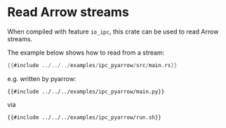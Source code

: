 # Read Arrow streams

When compiled with feature `io_ipc`, this crate can be used to read Arrow streams.

The example below shows how to read from a stream:

```rust
{{#include ../../../examples/ipc_pyarrow/src/main.rs}}
```

e.g. written by pyarrow:

```python,ignore
{{#include ../../../examples/ipc_pyarrow/main.py}}
```

via

```bash,ignore
{{#include ../../../examples/ipc_pyarrow/run.sh}}
```
